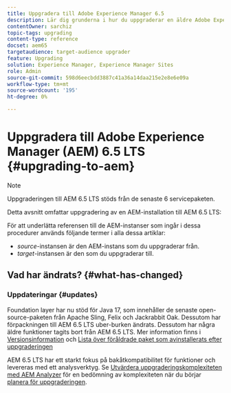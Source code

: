 ```yaml
---
title: Uppgradera till Adobe Experience Manager 6.5
description: Lär dig grunderna i hur du uppgraderar en äldre Adobe Experience Manager-installation (AEM) till AEM 6.5.
contentOwner: sarchiz
topic-tags: upgrading
content-type: reference
docset: aem65
targetaudience: target-audience upgrader
feature: Upgrading
solution: Experience Manager, Experience Manager Sites
role: Admin
source-git-commit: 598d6eecbdd3887c41a36a14daa215e2e8e6e09a
workflow-type: tm+mt
source-wordcount: '195'
ht-degree: 0%

---
```


# Uppgradera till Adobe Experience Manager (AEM) 6.5 LTS {#upgrading-to-aem}

>[!NOTE]
>Uppgraderingen till AEM 6.5 LTS stöds från de senaste 6 servicepaketen.

Detta avsnitt omfattar uppgradering av en AEM-installation till AEM 6.5 LTS:

<!-- Alexandru: drafting for now 

* [Planning Your Upgrade](/help/sites-deploying/upgrade-planning.md)
* [Assessing the Upgrade Complexity with Pattern Detector](/help/sites-deploying/pattern-detector.md)
* [Backward Compatibility in AEM 6.5](/help/sites-deploying/backward-compatibility.md)
  This was drafted before: * [Using Offline Reindexing To Reduce Downtime During an Upgrade](/help/sites-deploying/upgrade-offline-reindexing.md)-->

<!--
* [Upgrade Procedure](/help/sites-deploying/upgrade-procedure.md)
* [Upgrading Code and Customizations](/help/sites-deploying/upgrading-code-and-customizations.md)
* [Pre-Upgrade Maintenance Tasks](/help/sites-deploying/pre-upgrade-maintenance-tasks.md)
* [Performing an In-Place Upgrade](/help/sites-deploying/in-place-upgrade.md)
* [Post Upgrade Checks and Troubleshooting](/help/sites-deploying/post-upgrade-checks-and-troubleshooting.md)
* [Sustainable Upgrades](/help/sites-deploying/sustainable-upgrades.md)
* [Lazy Content Migration](/help/sites-deploying/lazy-content-migration.md)

-->

För att underlätta referensen till de AEM-instanser som ingår i dessa procedurer används följande termer i alla dessa artiklar:

* *source*-instansen är den AEM-instans som du uppgraderar från.
* *target*-instansen är den som du uppgraderar till.

## Vad har ändrats? {#what-has-changed}

### Uppdateringar {#updates}

Foundation layer har nu stöd för Java 17, som innehåller de senaste open-source-paketen från Apache Sling, Felix och Jackrabbit Oak. Dessutom har förpackningen till AEM 6.5 LTS uber-burken ändrats. Dessutom har några äldre funktioner tagits bort från AEM 6.5 LTS. Mer information finns i [Versionsinformation](/help/release-notes/release-notes.md#whats-new-what-s-new) och [Lista över föråldrade paket som avinstallerats efter uppgraderingen](/help/sites-deploying/obsolete-bundles.md)

AEM 6.5 LTS har ett starkt fokus på bakåtkompatibilitet för funktioner och levereras med ett analysverktyg. Se [Utvärdera uppgraderingskomplexiteten med AEM Analyzer](/help/sites-deploying/pattern-detector.md) för en bedömning av komplexiteten när du börjar [planera för uppgraderingen](/help/sites-deploying/upgrade-planning.md).
